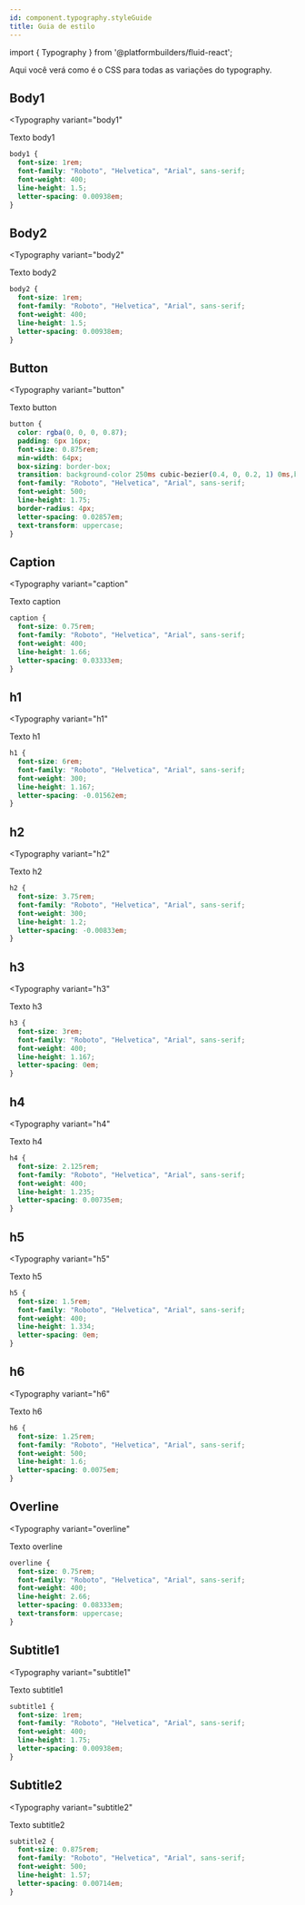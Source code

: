 ```yaml
---
id: component.typography.styleGuide
title: Guia de estilo
---
```


<!-- Component declaration begin -->

import { Typography } from '@platformbuilders/fluid-react';

<!-- Component declaration end -->

<!-- Documentation begin -->

Aqui você verá como é o CSS para todas as variações do typography.

## Body1
<Typography
  variant="body1"
>
  Texto body1
</Typography>

```CSS
body1 {
  font-size: 1rem;
  font-family: "Roboto", "Helvetica", "Arial", sans-serif;
  font-weight: 400;
  line-height: 1.5;
  letter-spacing: 0.00938em;
}
```

## Body2
<Typography
  variant="body2"
>
  Texto body2
</Typography>

```CSS
body2 {
  font-size: 1rem;
  font-family: "Roboto", "Helvetica", "Arial", sans-serif;
  font-weight: 400;
  line-height: 1.5;
  letter-spacing: 0.00938em;
}
```

## Button
<Typography
  variant="button"
>
  Texto button
</Typography>

```CSS
button {
  color: rgba(0, 0, 0, 0.87);
  padding: 6px 16px;
  font-size: 0.875rem;
  min-width: 64px;
  box-sizing: border-box;
  transition: background-color 250ms cubic-bezier(0.4, 0, 0.2, 1) 0ms,box-shadow 250ms cubic-bezier(0.4, 0, 0.2, 1) 0ms,border 250ms cubic-bezier(0.4, 0, 0.2, 1) 0ms;
  font-family: "Roboto", "Helvetica", "Arial", sans-serif;
  font-weight: 500;
  line-height: 1.75;
  border-radius: 4px;
  letter-spacing: 0.02857em;
  text-transform: uppercase;
}
```

## Caption
<Typography
  variant="caption"
>
  Texto caption
</Typography>

```CSS
caption {
  font-size: 0.75rem;
  font-family: "Roboto", "Helvetica", "Arial", sans-serif;
  font-weight: 400;
  line-height: 1.66;
  letter-spacing: 0.03333em;
}
```

## h1
<Typography
  variant="h1"
>
  Texto h1
</Typography>

```CSS
h1 {
  font-size: 6rem;
  font-family: "Roboto", "Helvetica", "Arial", sans-serif;
  font-weight: 300;
  line-height: 1.167;
  letter-spacing: -0.01562em;
}
```

## h2
<Typography
  variant="h2"
>
  Texto h2
</Typography>

```CSS
h2 {
  font-size: 3.75rem;
  font-family: "Roboto", "Helvetica", "Arial", sans-serif;
  font-weight: 300;
  line-height: 1.2;
  letter-spacing: -0.00833em;
}
```

## h3
<Typography
  variant="h3"
>
  Texto h3
</Typography>

```CSS
h3 {
  font-size: 3rem;
  font-family: "Roboto", "Helvetica", "Arial", sans-serif;
  font-weight: 400;
  line-height: 1.167;
  letter-spacing: 0em;
}
```

## h4
<Typography
  variant="h4"
>
  Texto h4
</Typography>

```CSS
h4 {
  font-size: 2.125rem;
  font-family: "Roboto", "Helvetica", "Arial", sans-serif;
  font-weight: 400;
  line-height: 1.235;
  letter-spacing: 0.00735em;
}
```

## h5
<Typography
  variant="h5"
>
  Texto h5
</Typography>

```CSS
h5 {
  font-size: 1.5rem;
  font-family: "Roboto", "Helvetica", "Arial", sans-serif;
  font-weight: 400;
  line-height: 1.334;
  letter-spacing: 0em;
}
```

## h6
<Typography
  variant="h6"
>
  Texto h6
</Typography>

```CSS
h6 {
  font-size: 1.25rem;
  font-family: "Roboto", "Helvetica", "Arial", sans-serif;
  font-weight: 500;
  line-height: 1.6;
  letter-spacing: 0.0075em;
}
```

## Overline
<Typography
  variant="overline"
>
  Texto overline
</Typography>

```CSS
overline {
  font-size: 0.75rem;
  font-family: "Roboto", "Helvetica", "Arial", sans-serif;
  font-weight: 400;
  line-height: 2.66;
  letter-spacing: 0.08333em;
  text-transform: uppercase;
}
```

## Subtitle1
<Typography
  variant="subtitle1"
>
  Texto subtitle1
</Typography>

```CSS
subtitle1 {
  font-size: 1rem;
  font-family: "Roboto", "Helvetica", "Arial", sans-serif;
  font-weight: 400;
  line-height: 1.75;
  letter-spacing: 0.00938em;
}
```

## Subtitle2
<Typography
  variant="subtitle2"
>
  Texto subtitle2
</Typography>

```CSS
subtitle2 {
  font-size: 0.875rem;
  font-family: "Roboto", "Helvetica", "Arial", sans-serif;
  font-weight: 500;
  line-height: 1.57;
  letter-spacing: 0.00714em;
}
```

<!-- Documentation end -->
